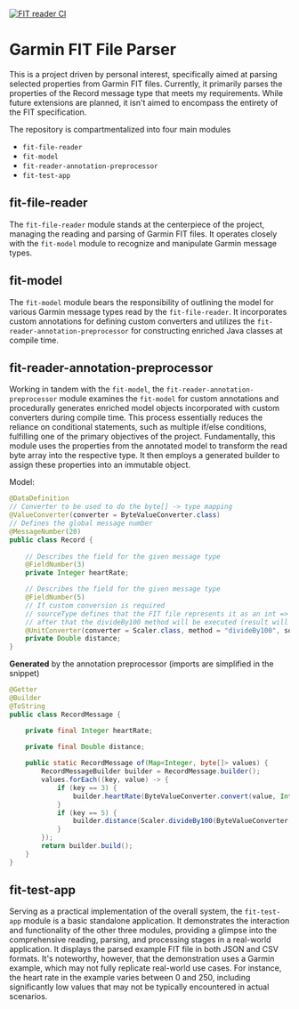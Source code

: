 [![FIT reader CI](https://github.com/tamasmajor/fit-reader/actions/workflows/ci.yml/badge.svg)](https://github.com/tamasmajor/fit-reader/actions/workflows/ci.yml)

# Garmin FIT File Parser

This is a project driven by personal interest, specifically aimed at parsing selected properties from Garmin FIT files. 
Currently, it primarily parses the properties of the Record message type that meets my requirements. While future 
extensions are planned, it isn't aimed to encompass the entirety of the FIT specification.

The repository is compartmentalized into four main modules 
- `fit-file-reader`
- `fit-model`
- `fit-reader-annotation-preprocessor`
- `fit-test-app`

## fit-file-reader
The `fit-file-reader` module stands at the centerpiece of the project, managing the reading and parsing of Garmin FIT files. 
It operates closely with the `fit-model` module to recognize and manipulate Garmin message types.

## fit-model
The `fit-model` module bears the responsibility of outlining the model for various Garmin message types read by 
the `fit-file-reader`. It incorporates custom annotations for defining custom converters and utilizes
the `fit-reader-annotation-preprocessor` for constructing enriched Java classes at compile time.

## fit-reader-annotation-preprocessor
Working in tandem with the `fit-model`, the `fit-reader-annotation-preprocessor` module examines the `fit-model` 
for custom annotations and procedurally generates enriched model objects incorporated with custom converters during 
compile time. This process essentially reduces the reliance on conditional statements, such as multiple if/else conditions, 
fulfilling one of the primary objectives of the project. Fundamentally, this module uses the properties from the annotated 
model to transform the read byte array into the respective type. It then employs a generated builder to assign these properties 
into an immutable object.


Model:
```java
@DataDefinition
// Converter to be used to do the byte[] -> type mapping
@ValueConverter(converter = ByteValueConverter.class)
// Defines the global message number
@MessageNumber(20) 
public class Record {
    
    // Describes the field for the given message type
    @FieldNumber(3)
    private Integer heartRate;

    // Describes the field for the given message type
    @FieldNumber(5)
    // If custom conversion is required
    // sourceType defines that the FIT file represents it as an int => byte[] will be converted to int
    // after that the divideBy100 method will be executed (result will be stored as a double in the model)
    @UnitConverter(converter = Scaler.class, method = "divideBy100", sourceType = Integer.class)
    private Double distance;
}
```

**Generated** by the annotation preprocessor (imports are simplified in the snippet)
```java
@Getter
@Builder
@ToString
public class RecordMessage {

    private final Integer heartRate;

    private final Double distance;
    
    public static RecordMessage of(Map<Integer, byte[]> values) {
        RecordMessageBuilder builder = RecordMessage.builder();
        values.forEach((key, value) -> {
        	if (key == 3) {
        		builder.heartRate(ByteValueConverter.convert(value, Integer.class));
        	}
        	if (key == 5) {
        		builder.distance(Scaler.divideBy100(ByteValueConverter.convert(value, Integer.class)));
        	}
        });
        return builder.build();
    }
}
```

## fit-test-app
Serving as a practical implementation of the overall system, the `fit-test-app` module is a basic standalone application. 
It demonstrates the interaction and functionality of the other three modules, providing a glimpse into the comprehensive 
reading, parsing, and processing stages in a real-world application. It displays the parsed example FIT file 
in both JSON and CSV formats. It's noteworthy, however, that the demonstration uses a Garmin example, 
which may not fully replicate real-world use cases. For instance, the heart rate in the example varies 
between 0 and 250, including significantly low values that may not be typically encountered in actual scenarios.